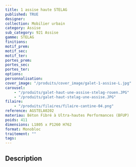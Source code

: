 ```yaml
---
title: 1 assise haute STELAG
published: TRUE
designer:
collection: Mobilier urbain
category: Assise
sub_category: 921 Assise
gamme: STELAG
finitions:
motif_prem:
motif_sec:
motif_ter:
portes_prem:
portes_sec:
portes_ter:
options:
personnalisation:
cover_image: "/produits/cover_image/galet-1-assise-L.jpg"
carousel:
    - "/produits/galet-haut-une-assise-stelag-rouen.JPG"
    - "/produits/galet-haut-stelag-une-assise.JPG"
filaire:
    - "/produits/filaires/filaire-cantine-04.png"
reference: AGSTELA0202
materiau: Béton Fibré à Ultra-hautes Performances (BFUP)
poids: 411
dimensions: L1805 x P1260 H762
format: Monobloc
traitement: ""
tags:
---
```


## Description

